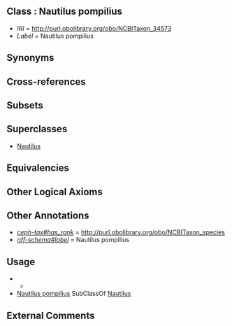 
## Class : Nautilus pompilius

 * *IRI* = http://purl.obolibrary.org/obo/NCBITaxon_34573
 * *Label* = Nautilus pompilius

## Synonyms


## Cross-references


## Subsets


## Superclasses

 * [Nautilus](../../NCBITaxon/72/NCBITaxon_34572.md)

## Equivalencies


## Other Logical Axioms


## Other Annotations

 * *[ceph-tax#has_rank](../../ceph-tax#has/nk/ceph-tax#has_rank.md)* = http://purl.obolibrary.org/obo/NCBITaxon_species
 * *[rdf-schema#label](../../el/rdf-schema#label.md)* = Nautilus pompilius

## Usage

 * -
 * [Nautilus pompilius](../../NCBITaxon/73/NCBITaxon_34573.md) SubClassOf [Nautilus](../../NCBITaxon/72/NCBITaxon_34572.md)

## External Comments

